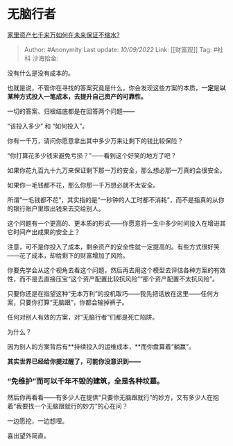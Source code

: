 # 无脑行者
[家里资产七千来万如何在未来保证不缩水?](https://www.zhihu.com/question/494065618/answer/2664469677)

> Author: #Anonymity
> Last update: *10/09/2022*
> Link: [[财富观]]
> Tag: #社科
> 沙海拾金:

没有什么是没有成本的。

也就是说，不管你在寻找的答案究竟是什么，你会发现这些方案的本质，**一定**是**以某种方式投入一笔成本，去提升自己资产的可靠性。**

一切的答案、归根结底都是在回答两个问题——

“该投入多少” 和 “如何投入”。

你有一千万，请问你愿意拿出其中多少万来让剩下的钱比较保险？

“你打算花多少钱来避免亏损？”——看到这个好笑的地方了吧？

如果你花九百九十九万来保证剩下那一万的安全，那么想必那一万真的会很安全。

如果你一毛钱都不花，那么你那一千万想必就不太安全。

所谓“一毛钱都不花”，其实指的是“一秒钟的人工时都不消耗”，而不是指真的从你的银行账户里取出钱来去交给别人。

这个问题有一个更高的、更本质的形式——你愿意将一生中多少时间投入在增进其它时间产出成果的安全上？

注意，可不是你投入了成本，剩余资产的安全性就一定提高的。有些方式很好笑——花了成本，却给剩下的财富增加了风险。

你要先学会从这个视角去看这个问题，然后再去用这个模型去评估各种方案的有效性，而不是去直接压宝“这个资产配置比较抗风险”“那个资产配置不太抗风险”。

只要你还是在指望这种“无本万利”的投机取巧——我先把话放在这里——任何方案，只要你打算“无脑跟”，你都会输掉裤子。

任何对别人有效的方案，对“无脑行者”们都是死亡陷阱。

为什么？

因为别人的方案背后有**持续投入的运维成本，**而你盘算着“躺赢”。

**其实世界已经给你提过醒了，可能你没意识到——**

### **“免维护”而可以千年不毁的建筑，全是各种坟墓。**

然后你再看看——有多少人在提供“只要你无脑跟就行”的妙方，又有多少人在抱着“我要找一个无脑跟就行的妙方”的心在问？

一边愿挖，一边想埋。

喜出望外简直。

